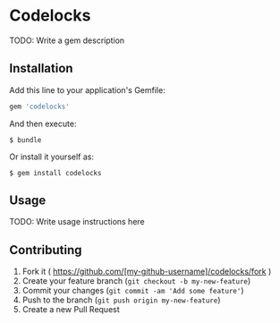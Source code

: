 # Codelocks

TODO: Write a gem description

## Installation

Add this line to your application's Gemfile:

```ruby
gem 'codelocks'
```

And then execute:

    $ bundle

Or install it yourself as:

    $ gem install codelocks

## Usage

TODO: Write usage instructions here

## Contributing

1. Fork it ( https://github.com/[my-github-username]/codelocks/fork )
2. Create your feature branch (`git checkout -b my-new-feature`)
3. Commit your changes (`git commit -am 'Add some feature'`)
4. Push to the branch (`git push origin my-new-feature`)
5. Create a new Pull Request
